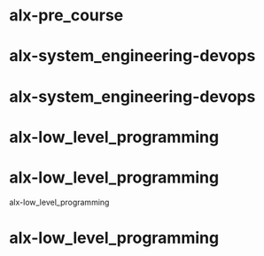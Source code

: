 # alx-pre_course
# alx-system_engineering-devops
# alx-system_engineering-devops
# alx-low_level_programming
# alx-low_level_programming
alx-low_level_programming
# alx-low_level_programming
